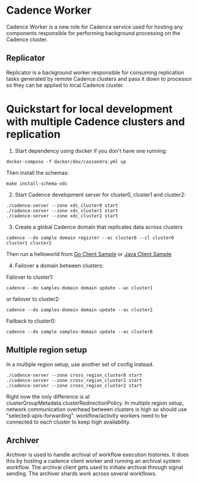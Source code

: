 Cadence Worker
==============

Cadence Worker is a new role for Cadence service used for hosting any
components responsible for performing background processing on the Cadence
cluster.

Replicator
----------

Replicator is a background worker responsible for consuming replication tasks
generated by remote Cadence clusters and pass it down to processor so they
can be applied to local Cadence cluster.

Quickstart for local development with multiple Cadence clusters and replication
====================================
1. Start dependency using docker if you don't have one running:
```
docker-compose -f docker/dev/cassandra.yml up
```
Then install the schemas:
```
make install-schema-xdc
```

2. Start Cadence development server for cluster0, cluster1 and cluster2:
```
./cadence-server --zone xdc_cluster0 start
./cadence-server --zone xdc_cluster1 start
./cadence-server --zone xdc_cluster2 start
```

3. Create a global Cadence domain that replicates data across clusters
```
cadence --do sample domain register --ac cluster0 --cl cluster0 cluster1 cluster2
```
Then run a helloworld from [Go Client Sample](https://github.com/uber-common/cadence-samples/) or [Java Client Sample](https://github.com/uber/cadence-java-samples)

4. Failover a domain between clusters:

Failover to cluster1:
```
cadence --do samples-domain domain update --ac cluster1
```
or failover to cluster2:
   ```
   cadence --do samples-domain domain update --ac cluster2
   ```
Failback to cluster0:
```
cadence --do sample samples-domain update --ac cluster0
```

## Multiple region setup 
In a multiple region setup, use another set of config instead. 

```
./cadence-server --zone cross_region_cluster0 start
./cadence-server --zone cross_region_cluster1 start
./cadence-server --zone cross_region_cluster2 start
```
Right now the only difference is at clusterGroupMetadata.clusterRedirectionPolicy. 
In multiple region setup, network communication overhead between clusters is high so should use "selected-apis-forwarding". workflow/activity workers need to be connected to each cluster to keep high availability.


Archiver
--------

Archiver is used to handle archival of workflow execution histories. It does this by hosting a cadence client worker
and running an archival system workflow. The archival client gets used to initiate archival through signal sending. The archiver
shards work across several workflows. 
